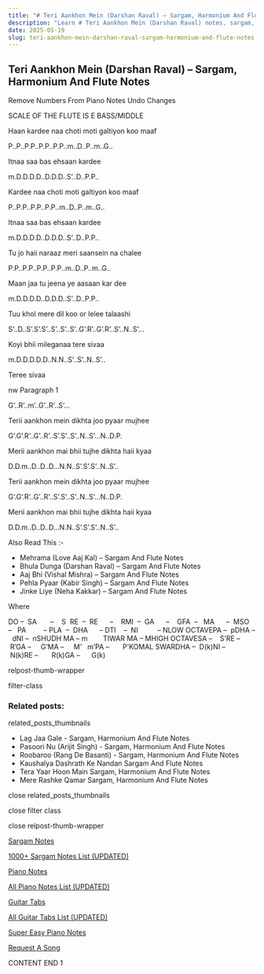```yaml
---
title: "# Teri Aankhon Mein (Darshan Raval) – Sargam, Harmonium And Flute Notes"
description: "Learn # Teri Aankhon Mein (Darshan Raval) notes, sargam, harmonium notations and flute notes. Easy step-by-step tutorial for beginners."
date: 2025-05-19
slug: teri-aankhon-mein-darshan-raval-sargam-harmonium-and-flute-notes
---
```


## Teri Aankhon Mein (Darshan Raval) – Sargam, Harmonium And Flute Notes

Remove Numbers From Piano Notes
Undo Changes

SCALE OF THE FLUTE IS E BASS/MIDDLE

Haan kardee naa choti moti galtiyon koo maaf

P..P..P.P..P.P..P.P..m..D..P..m..G..

Itnaa saa bas ehsaan kardee

m.D.D.D.D..D.D.D..S’..D..P.P..

Kardee naa choti moti galtiyon koo maaf

P..P.P..P.P..P.P..m..D..P..m..G..

Itnaa saa bas ehsaan kardee

m.D.D.D.D..D.D.D..S’..D..P.P..

Tu jo haii naraaz meri saansein na chalee

P.P..P.P..P.P..P.P..m..D..P..m..G..

Maan jaa tu jeena ye aasaan kar dee

m.D.D.D.D..D.D.D..S’..D..P.P..

Tuu khol mere dil koo or lelee talaashi

S’..D..S’.S’.S’..S’..S’..S’..G’.R’..G’.R’..S’..N..S’…

Koyi bhii mileganaa tere sivaa

m.D.D.D.D.D..N.N..S’..S’..N..S’..

Teree sivaa

nw Paragraph 1

G’..R’..m’..G’..R’..S’…

Terii aankhon mein dikhta joo pyaar mujhee

G’.G’.R’..G’..R’..S’.S’..S’..N..S’…N..D.P.

Merii aankhon mai bhii tujhe dikhta haii kyaa

D.D.m..D..D..D…N.N..S’.S’.S’..N..S’..

Terii aankhon mein dikhta joo pyaar mujhee

G’.G’.R’..G’..R’..S’.S’..S’..N..S’…N..D.P.

Merii aankhon mai bhii tujhe dikhta haii kyaa

D.D.m..D..D..D…N.N..S’.S’.S’..N..S’..

Also Read This :-

* Mehrama (Love Aaj Kal) – Sargam And Flute Notes
* Bhula Dunga (Darshan Raval) – Sargam And Flute Notes
* Aaj Bhi (Vishal Mishra) – Sargam And Flute Notes
* Pehla Pyaar (Kabir Singh) – Sargam And Flute Notes
* Jinke Liye (Neha Kakkar) – Sargam And Flute Notes

Where



DO –  SA       –    S  RE  –  RE      –    RMI  –  GA      –    GFA  –   MA      –  MSO  –   PA         – PLA  –  DHA      – DTI    –  NI          – NLOW OCTAVEPA –  pDHA –  dNI –  nSHUDH MA – m        TIWAR MA – MHIGH OCTAVESA –    S’RE –     R’GA –     G’MA –     M’   m’PA –       P’KOMAL SWARDHA –  D(k)NI –       N(k)RE –       R(k)GA –      G(k)

relpost-thumb-wrapper

filter-class

### Related posts:

related_posts_thumbnails

* Lag Jaa Gale - Sargam, Harmonium And Flute Notes
* Pasoori Nu (Arijit Singh) - Sargam, Harmonium And Flute Notes
* Roobaroo (Rang De Basanti) - Sargam, Harmonium And Flute Notes
* Kaushalya Dashrath Ke Nandan Sargam And Flute Notes
* Tera Yaar Hoon Main Sargam, Harmonium And Flute Notes
* Mere Rashke Qamar Sargam, Harmonium And Flute Notes

close related_posts_thumbnails

close filter class

close relpost-thumb-wrapper

[Sargam Notes](/sargam-notes.html)

[1000+ Sargam Notes List (UPDATED)](/all-songs-list-sargam-notes.html)

[Piano Notes](/piano-notes.html)

[All Piano Notes List (UPDATED)](/all-songs-list-piano-notes.html)

[Guitar Tabs](/guitar-tabs.html)

[All Guitar Tabs List (UPDATED)](/all-songs-list-guitar-tabs.html)

[Super Easy Piano Notes](https://studywall.in/)

[Request A Song](/request-a-song.html)

CONTENT END 1

